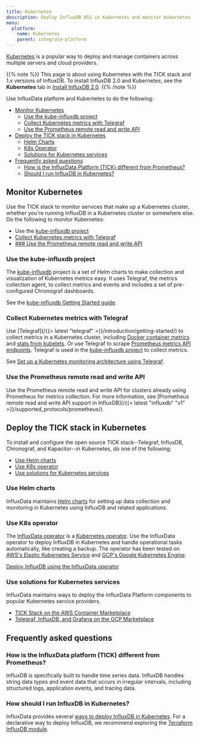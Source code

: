 ```yaml
---
title: Kubernetes
description: Deploy InfluxDB OSS in Kubernetes and monitor Kubernetes
menu:
  platform:
    name: Kubernetes
    parent: integrate-platform
---
```


[Kubernetes](https://kubernetes.io/) is a popular way to deploy and manage containers across multiple servers and cloud providers.

{{% note %}}
This page is about using Kubernetes with the TICK stack and 1.x versions of InfluxDB. To install InfluxDB 2.0 and Kubernetes, see the **Kubernetes** tab in [Install InfluxDB 2.0](/influxdb/v2.0/install/).
{{% /note %}}

Use InfluxData platform and Kubernetes to do the following:

- [Monitor Kubernetes](#monitor-kubernetes)
  - [Use the kube-influxdb project](#use-the-kube--influxdb-project)
  - [Collect Kubernetes metrics with Telegraf](#collect-kubernetes-metrics-with-telegraf)
  - [Use the Prometheus remote read and write API](#use-the-prometheus-remote-read-and-write-api)
- [Deploy the TICK stack in Kubernetes](#deploy-the-tick-stack-in-kubernetes)
  - [Helm Charts](#helm-charts)
  - [K8s Operator](#k8s-operator)
  - [Solutions for Kubernetes services](#solutions-for-kubernetes-services)
- [Frequently asked questions](#frequently-asked-questions)
  - [How is the InfluxData Platform (TICK) different from Prometheus?](#how-is-the-influxdata-platform-tick-different-from-prometheus)
  - [Should I run InfluxDB in Kubernetes?](#should-i-run-influxdb-in-kubernetes)

## Monitor Kubernetes

Use the TICK stack to monitor services that make up a Kubernetes cluster, whether you're running InfluxDB in a Kubernetes cluster or somewhere else. Do the following to monitor Kubernetes:

- Use the [kube-influxdb project](#kube--influxdb-project)
- [Collect Kubernetes metrics with Telegraf](#collect-kubernetes-metrics-with-telegraf)
- [### Use the Prometheus remote read and write API](#use-the-prometheus-remote-read-and-write-api)

### Use the kube-influxdb project

The [kube-influxdb](https://github.com/influxdata/kube-influxdb) project is a
set of Helm charts to make collection and visualization of Kubernetes metrics
easy. It uses Telegraf, the metrics collection agent, to collect metrics and
events and includes a set of pre-configured Chronograf dashboards.

See the [kube-influxdb Getting Started guide](https://github.com/influxdata/kube-influxdb/blob/master/docs/v1.0/getting_started.md).

### Collect Kubernetes metrics with Telegraf

Use [Telegraf](/{{< latest "telegraf" >}}/introduction/getting-started/) to collect metrics in a Kubernetes cluster, including [Docker container metrics](https://github.com/influxdata/telegraf/blob/master/plugins/inputs/docker/README.md)
and [stats from kubelets](https://github.com/influxdata/telegraf/tree/master/plugins/inputs/kubernetes). Or use Telegraf to scrape [Prometheus metrics API endpoints](https://github.com/influxdata/telegraf/tree/master/plugins/inputs/prometheus).
Telegraf is used in the [kube-influxdb project](#kube-influxdb-kubernetes-monitoring-project)
to collect metrics.

See [Set up a Kubernetes monitoring architecture using Telegraf](https://www.influxdata.com/blog/monitoring-kubernetes-architecture/).

### Use the Prometheus remote read and write API

Use the Prometheus remote read and write API for clusters already using Prometheus for metrics collection. For more information, see [Prometheus remote read and write API support in InfluxDB](/{{< latest "influxdb" "v1" >}}/supported_protocols/prometheus/).

## Deploy the TICK stack in Kubernetes

To install and configure the open source TICK stack--Telegraf, InfluxDB, Chronograf, and Kapacitor--in Kubernetes, do one of the following:

- [Use Helm charts](#use-helm-charts)
- [Use K8s operator](#use-k8s-operator)
- [Use solutions for Kubernetes services](#use-solutions-for-kubernetes-services)

### Use Helm charts

InfluxData maintains [Helm charts](https://github.com/influxdata/helm-charts) for setting up data collection and monitoring in Kubernetes using InfluxDB and related applications.

### Use K8s operator

The [InfluxData operator](https://github.com/influxdata/influxdata-operator) is
a [Kubernetes operator](https://coreos.com/operators/). Use the InfluxData operator to deploy InfluxDB in Kubernetes and handle operational tasks automatically, like creating a backup. The operator has been tested on [AWS's Elastic Kubernetes Service](https://aws.amazon.com/eks/) and [GCP's Google Kubernetes Engine](https://cloud.google.com/kubernetes-engine/).

[Deploy InfluxDB using the InfluxData
operator](https://github.com/influxdata/influxdata-operator)

### Use solutions for Kubernetes services

InfluxData maintains ways to deploy the InfluxData Platform components to popular Kubernetes service providers.

- [TICK Stack on the AWS Container Marketplace](https://aws.amazon.com/marketplace/pp/B07KGM885K?qid=1544514373950&sr=0-18&ref_=srh_res_product_title)
- [Telegraf, InfluxDB, and Grafana on the GCP Marketplace](https://console.cloud.google.com/marketplace/details/influxdata-public/telegraf-influxdb-grafana?q=telegraf)

## Frequently asked questions

### How is the InfluxData platform (TICK) different from Prometheus?

InfluxDB is specifically built to handle time series data. InfluxDB handles string data types and event data that occurs in irregular intervals, including structured logs, application events, and tracing data.

### How should I run InfluxDB in Kubernetes?

InfluxData provides several [ways to deploy InfluxDB in Kubernetes](/platform/install-and-deploy/deploying/kubernetes/). For a declarative way to deploy InfluxDB, we recommend exploring the [Terraform InfluxDB module](https://registry.terraform.io/modules/influxdata/influxdb/aws/1.0.4).
